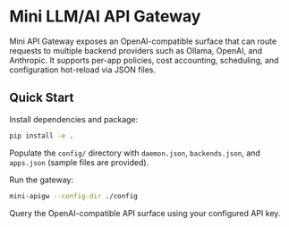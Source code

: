 # Mini LLM/AI API Gateway

Mini API Gateway exposes an OpenAI-compatible surface that can
route requests to multiple backend providers such as Ollama,
OpenAI, and Anthropic. It supports per-app policies, cost
accounting, scheduling, and configuration hot-reload via JSON files.

## Quick Start

Install dependencies and package:

```bash
pip install -e .
```

Populate the `config/` directory with `daemon.json`, `backends.json`, and `apps.json` (sample files are provided).

Run the gateway:

```bash
mini-apigw --config-dir ./config
```

Query the OpenAI-compatible API surface using your configured API key.

